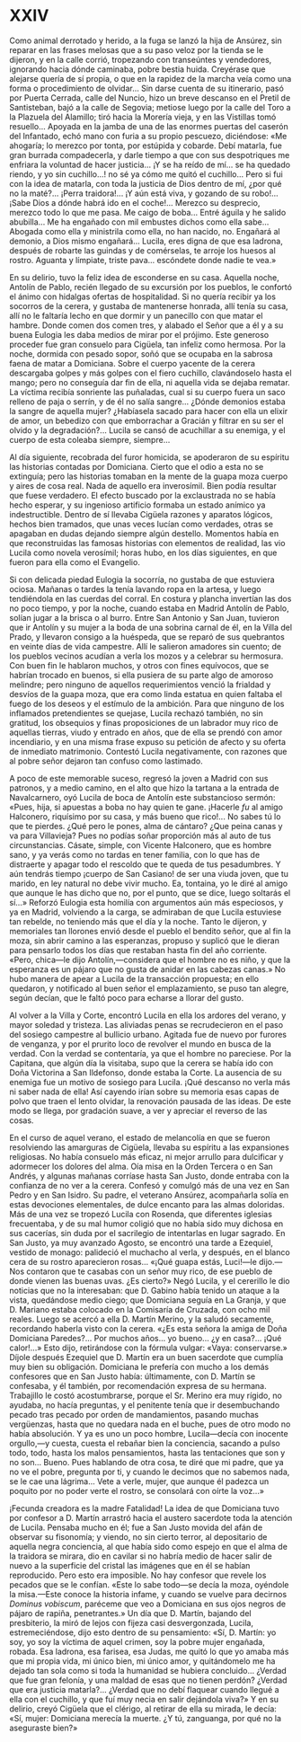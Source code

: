 # XXIV

Como animal derrotado y herido, a la fuga se lanzó la hija de Ansúrez, sin
reparar en las frases melosas que a su paso veloz por la tienda se le dijeron,
y en la calle corrió, tropezando con transeúntes y vendedores, ignorando hacia
dónde caminaba, pobre bestia huida. Creyérase que alejarse quería de sí propia,
o que en la rapidez de la marcha veía como una forma o procedimiento de
olvidar... Sin darse cuenta de su itinerario, pasó por Puerta Cerrada, calle
del Nuncio, hizo un breve descanso en el Pretil de Santisteban, bajó a la calle
de Segovia; metiose luego por la calle del Toro a la Plazuela del Alamillo;
tiró hacia la Morería vieja, y en las Vistillas tomó resuello... Apoyada en la
jamba de una de las enormes puertas del caserón del Infantado, echó mano con
furia a su propio pescuezo, diciéndose: «Me ahogaría; lo merezco por tonta, por
estúpida y cobarde. Debí matarla, fue gran burrada compadecerla, y darle tiempo
a que con sus despotriques me enfriara la voluntad de hacer justicia... ¡Y se
ha reído de mí... se ha quedado riendo, y yo sin cuchillo...! no sé ya cómo me
quitó el cuchillo... Pero si fui con la idea de matarla, con toda la justicia
de Dios dentro de mí, ¿por qué no la maté?... ¡Perra traidora!... ¡Y aún está
viva, y gozando de su robo!... ¡Sabe Dios a dónde habrá ido en el coche!...
Merezco su desprecio, merezco todo lo que me pasa. Me caigo de boba... Entré
águila y he salido abubilla... Me ha engañado con mil embustes dichos como ella
sabe... Abogada como ella y ministrila como ella, no han nacido, no. Engañará
al demonio, a Dios mismo engañará... Lucila, eres digna de que esa ladrona,
después de robarte las guindas y de comérselas, te arroje los huesos al rostro.
Aguanta y límpiate, triste pava... escóndete donde nadie te vea.»

En su delirio, tuvo la feliz idea de esconderse en su casa. Aquella noche,
Antolín de Pablo, recién llegado de su excursión por los pueblos, le confortó
el ánimo con hidalgas ofertas de hospitalidad. Si no quería recibir ya los
socorros de la cerera, y gustaba de mantenerse honrada, allí tenía su casa,
allí no le faltaría lecho en que dormir y un panecillo con que matar el hambre.
Donde comen dos comen tres, y alabado el Señor que a él y a su buena Eulogia
les daba medios de mirar por el prójimo. Este generoso proceder fue gran
consuelo para Cigüela, tan infeliz como hermosa. Por la noche, dormida con
pesado sopor, soñó que se ocupaba en la sabrosa faena de matar a Domiciana.
Sobre el cuerpo yacente de la cerera descargaba golpes y más golpes con el
fiero cuchillo, clavándoselo hasta el mango; pero no conseguía dar fin de ella,
ni aquella vida se dejaba rematar. La víctima recibía sonriente las puñaladas,
cual si su cuerpo fuera un saco relleno de paja o serrín, y de él no salía
sangre... ¿Dónde demonios estaba la sangre de aquella mujer? ¿Habíasela sacado
para hacer con ella un elixir de amor, un bebedizo con que emborrachar
a Gracián y filtrar en su ser el olvido y la degradación?... Lucila se cansó de
acuchillar a su enemiga, y el cuerpo de esta coleaba siempre, siempre...

Al día siguiente, recobrada del furor homicida, se apoderaron de su espíritu
las historias contadas por Domiciana. Cierto que el odio a esta no se
extinguía; pero las historias tomaban en la mente de la guapa moza cuerpo
y aires de cosa real. Nada de aquello era inverosímil. Bien podía resultar que
fuese verdadero. El efecto buscado por la exclaustrada no se había hecho
esperar, y su ingenioso artificio formaba un estado anímico ya indestructible.
Dentro de sí llevaba Cigüela razones y aparatos lógicos, hechos bien tramados,
que unas veces lucían como verdades, otras se apagaban en dudas dejando siempre
algún destello. Momentos había en que reconstruidas las famosas historias con
elementos de realidad, las vio Lucila como novela verosímil; horas hubo, en los
días siguientes, en que fueron para ella como el Evangelio.

Si con delicada piedad Eulogia la socorría, no gustaba de que estuviera ociosa.
Mañanas o tardes la tenía lavando ropa en la artesa, y luego tendiéndola en las
cuerdas del corral. En costura y plancha invertían las dos no poco tiempo,
y por la noche, cuando estaba en Madrid Antolín de Pablo, solían jugar a la
brisca o al burro. Entre San Antonio y San Juan, tuvieron que ir Antolín y su
mujer a la boda de una sobrina carnal de él, en la Villa del Prado, y llevaron
consigo a la huéspeda, que se reparó de sus quebrantos en veinte días de vida
campestre. Allí le salieron amadores sin cuento; de los pueblos vecinos acudían
a verla los mozos y a celebrar su hermosura. Con buen fin le hablaron muchos,
y otros con fines equívocos, que se habrían trocado en buenos, si ella pusiera
de su parte algo de amoroso melindre; pero ninguno de aquellos requerimientos
venció la frialdad y desvíos de la guapa moza, que era como linda estatua en
quien faltaba el fuego de los deseos y el estímulo de la ambición. Para que
ninguno de los inflamados pretendientes se quejase, Lucila rechazó también, no
sin gratitud, los obsequios y finas proposiciones de un labrador muy rico de
aquellas tierras, viudo y entrado en años, que de ella se prendó con amor
incendiario, y en una misma frase expuso su petición de afecto y su oferta de
inmediato matrimonio. Contestó Lucila negativamente, con razones que al pobre
señor dejaron tan confuso como lastimado.

A poco de este memorable suceso, regresó la joven a Madrid con sus patronos,
y a medio camino, en el alto que hizo la tartana a la entrada de Navalcarnero,
oyó Lucila de boca de Antolín este substancioso sermón: «Pues, hija, si
apuestas a boba no hay quien te gane. ¡Hacerle *fu* al amigo Halconero,
riquísimo por su casa, y más bueno que rico!... No sabes tú lo que te pierdes.
¿Qué pero le pones, alma de cántaro? ¿Que peina canas y va para Villavieja?
Pues no podías soñar proporción más al auto de tus circunstancias. Cásate,
simple, con Vicente Halconero, que es hombre sano, y ya verás como no tardas en
tener familia, con lo que has de distraerte y apagar todo el rescoldo que te
queda de tus pesadumbres. Y aún tendrás tiempo ¡cuerpo de San Casiano! de ser
una viuda joven, que tu marido, en ley natural no debe vivir mucho. Ea,
tontaina, yo le diré al amigo que aunque le has dicho que no, por el punto, que
se dice, luego soltarás el sí...» Reforzó Eulogia esta homilía con argumentos
aún más especiosos, y ya en Madrid, volviendo a la carga, se admiraban de que
Lucila estuviese tan rebelde, no teniendo más que el día y la noche. Tanto le
dijeron, y memoriales tan llorones envió desde el pueblo el bendito señor, que
al fin la moza, sin abrir camino a las esperanzas, propuso y suplicó que le
dieran para pensarlo todos los días que restaban hasta fin del año corriente.
«Pero, chica—le dijo Antolín,—considera que el hombre no es niño, y que la
esperanza es un pájaro que no gusta de anidar en las cabezas canas.» No hubo
manera de apear a Lucila de la transacción propuesta; en ello quedaron,
y notificado al buen señor el emplazamiento, se puso tan alegre, según decían,
que le faltó poco para echarse a llorar del gusto.

Al volver a la Villa y Corte, encontró Lucila en ella los ardores del verano,
y mayor soledad y tristeza. Las aliviadas penas se recrudecieron en el paso del
sosiego campestre al bullicio urbano. Agitada fue de nuevo por furores de
venganza, y por el prurito loco de revolver el mundo en busca de la verdad. Con
la verdad se contentaría, ya que el hombre no pareciese. Por la Capitana, que
algún día la visitaba, supo que la cerera se había ido con Doña Victorina a San
Ildefonso, donde estaba la Corte. La ausencia de su enemiga fue un motivo de
sosiego para Lucila. ¡Qué descanso no verla más ni saber nada de ella! Así
cayendo irían sobre su memoria esas capas de polvo que traen el lento olvidar,
la renovación pausada de las ideas. De este modo se llega, por gradación suave,
a ver y apreciar el reverso de las cosas.

En el curso de aquel verano, el estado de melancolía en que se fueron
resolviendo las amarguras de Cigüela, llevaba su espíritu a las expansiones
religiosas. No había consuelo más eficaz, ni mejor arrullo para dulcificar
y adormecer los dolores del alma. Oía misa en la Orden Tercera o en San Andrés,
y algunas mañanas corríase hasta San Justo, donde entraba con la confianza de
no ver a la cerera. Confesó y comulgó más de una vez en San Pedro y en San
Isidro. Su padre, el veterano Ansúrez, acompañarla solía en estas devociones
elementales, de dulce encanto para las almas doloridas. Más de una vez se
tropezó Lucila con Rosenda, que diferentes iglesias frecuentaba, y de su mal
humor coligió que no había sido muy dichosa en sus cacerías, sin duda por el
sacrilegio de intentarlas en lugar sagrado. En San Justo, ya muy avanzado
Agosto, se encontró una tarde a Ezequiel, vestido de monago: palideció el
muchacho al verla, y después, en el blanco cera de su rostro aparecieron
rosas... «¡Qué guapa estás, Luci!—le dijo.—Nos contaron que te casabas con un
señor muy rico, de ese pueblo de donde vienen las buenas uvas. ¿Es cierto?»
Negó Lucila, y el cererillo le dio noticias que no la interesaban: que D.
Gabino había tenido un ataque a la vista, quedándose medio ciego; que Domiciana
seguía en La Granja, y que D. Mariano estaba colocado en la Comisaría de
Cruzada, con ocho mil reales. Luego se acercó a ella D. Martín Merino, y la
saludó secamente, recordando haberla visto con la cerera. «¿Es esta señora la
amiga de Doña Domiciana Paredes?... Por muchos años... yo bueno... ¿y en
casa?... ¡Qué calor!...» Esto dijo, retirándose con la fórmula vulgar: «Vaya:
conservarse.» Díjole después Ezequiel que D. Martín era un buen sacerdote que
cumplía muy bien su obligación. Domiciana le prefería con mucho a los demás
confesores que en San Justo había: últimamente, con D. Martín se confesaba,
y él también, por recomendación expresa de su hermana. Trabajillo le costó
acostumbrarse, porque el Sr. Merino era muy rígido, no ayudaba, no hacía
preguntas, y el penitente tenía que ir desembuchando pecado tras pecado por
orden de mandamientos, pasando muchas vergüenzas, hasta que no quedara nada en
el buche, pues de otro modo no había absolución. Y ya es uno un poco hombre,
Lucila—decía con inocente orgullo,—y cuesta, cuesta el rebañar bien la
conciencia, sacando a pulso todo, todo, hasta los malos pensamientos, hasta las
tentaciones que son y no son... Bueno. Pues hablando de otra cosa, te diré que
mi padre, que ya no ve el pobre, pregunta por ti, y cuando le decimos que no
sabemos nada, se le cae una lágrima... Vete a verle, mujer, que aunque él
padezca un poquito por no poder verte el rostro, se consolará con oírte la
voz...»

¡Fecunda creadora es la madre Fatalidad! La idea de que Domiciana tuvo por
confesor a D. Martín arrastró hacia el austero sacerdote toda la atención de
Lucila. Pensaba mucho en él; fue a San Justo movida del afán de observar su
fisonomía; y viendo, no sin cierto terror, al depositario de aquella negra
conciencia, al que había sido como espejo en que el alma de la traidora se
mirara, dio en cavilar si no habría medio de hacer salir de nuevo a la
superficie del cristal las imágenes que en él se habían reproducido. Pero esto
era imposible. No hay confesor que revele los pecados que se le confían. «Este
lo sabe todo—se decía la moza, oyéndole la misa.—Este conoce la historia
infame, y cuando se vuelve para decirnos *Dominus vobiscum*, paréceme que veo
a Domiciana en sus ojos negros de pájaro de rapiña, penetrantes.» Un día que D.
Martín, bajando del presbiterio, la miró de lejos con fijeza casi
desvergonzada, Lucila, estremeciéndose, dijo esto dentro de su pensamiento:
«Sí, D. Martín: yo soy, yo soy la víctima de aquel crimen, soy la pobre mujer
engañada, robada. Esa ladrona, esa farisea, esa Judas, me quitó lo que yo amaba
más que mi propia vida, mi único bien, mi único amor, y quitándomelo me ha
dejado tan sola como si toda la humanidad se hubiera concluido... ¿Verdad que
fue gran felonía, y una maldad de esas que no tienen perdón? ¿Verdad que era
justicia matarla?... ¿Verdad que no debí flaquear cuando llegué a ella con el
cuchillo, y que fuí muy necia en salir dejándola viva?» Y en su delirio, creyó
Cigüela que el clérigo, al retirar de ella su mirada, le decía: «Sí, mujer:
Domiciana merecía la muerte. ¿Y tú, zanguanga, por qué no la aseguraste bien?»

